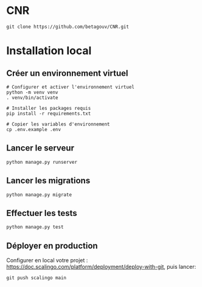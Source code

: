 # CNR

`git clone https://github.com/betagouv/CNR.git`

# Installation local 
## Créer un environnement virtuel

```
# Configurer et activer l'environnement virtuel
python -m venv venv
. venv/bin/activate

# Installer les packages requis
pip install -r requirements.txt

# Copier les variables d'environnement
cp .env.example .env
```

## Lancer le serveur

```
python manage.py runserver
```

## Lancer les migrations

```
python manage.py migrate
```

## Effectuer les tests

```
python manage.py test
```

## Déployer en production

Configurer en local votre projet : https://doc.scalingo.com/platform/deployment/deploy-with-git, puis lancer:

```
git push scalingo main
```